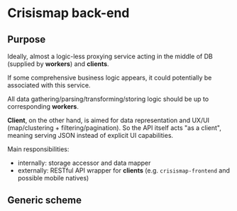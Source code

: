 # Crisismap back-end

## Purpose

Ideally, almost a logic-less proxying service acting in the middle of DB (supplied by **workers**) and **clients**.

If some comprehensive business logic appears, it could potentially be associated with this service.

All data gathering/parsing/transforming/storing logic should be up to corresponding **workers**.

**Client**, on the other hand, is aimed for data representation and UX/UI (map/clustering + filtering/pagination).
So the API itself acts "as a client", meaning serving JSON instead of explicit UI capabilities.

Main responsibilities:
* internally: storage accessor and data mapper
* externally: RESTful API wrapper for **clients** (e.g. `crisismap-frontend` and possible mobile natives)

## Generic scheme
